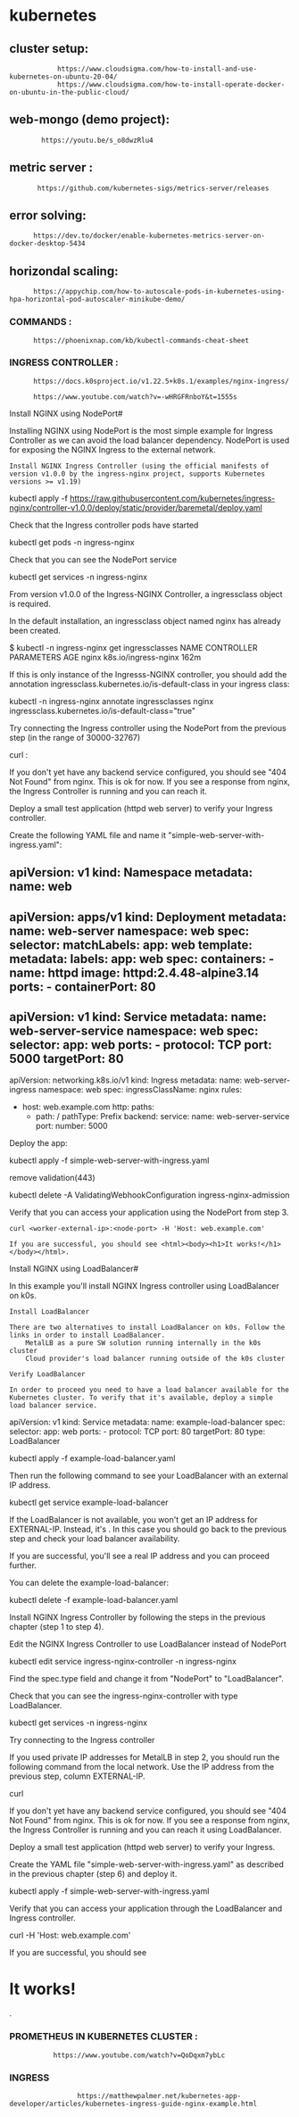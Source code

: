 # kubernetes
## cluster setup: 
                https://www.cloudsigma.com/how-to-install-and-use-kubernetes-on-ubuntu-20-04/
                https://www.cloudsigma.com/how-to-install-operate-docker-on-ubuntu-in-the-public-cloud/



## web-mongo (demo project):     
            https://youtu.be/s_o8dwzRlu4


## metric server :  
           https://github.com/kubernetes-sigs/metrics-server/releases


## error solving:   
          https://dev.to/docker/enable-kubernetes-metrics-server-on-docker-desktop-5434

## horizondal scaling:  
          https://appychip.com/how-to-autoscale-pods-in-kubernetes-using-hpa-horizontal-pod-autoscaler-minikube-demo/



### COMMANDS  :       
          https://phoenixnap.com/kb/kubectl-commands-cheat-sheet

  
### INGRESS CONTROLLER :    
          https://docs.k0sproject.io/v1.22.5+k0s.1/examples/nginx-ingress/
          
          https://www.youtube.com/watch?v=-wHRGFRnboY&t=1555s
          
  Install NGINX using NodePort#

Installing NGINX using NodePort is the most simple example for Ingress Controller as we can avoid the load balancer dependency. NodePort is used for exposing the NGINX Ingress to the external network.

    Install NGINX Ingress Controller (using the official manifests of version v1.0.0 by the ingress-nginx project, supports Kubernetes versions >= v1.19)

kubectl apply -f https://raw.githubusercontent.com/kubernetes/ingress-nginx/controller-v1.0.0/deploy/static/provider/baremetal/deploy.yaml

Check that the Ingress controller pods have started

kubectl get pods -n ingress-nginx

Check that you can see the NodePort service

kubectl get services -n ingress-nginx

From version v1.0.0 of the Ingress-NGINX Controller, a ingressclass object is required.

In the default installation, an ingressclass object named nginx has already been created.

$ kubectl -n ingress-nginx get ingressclasses
NAME    CONTROLLER             PARAMETERS   AGE
nginx   k8s.io/ingress-nginx   <none>       162m

If this is only instance of the Ingresss-NGINX controller, you should add the annotation ingressclass.kubernetes.io/is-default-class in your ingress class:

kubectl -n ingress-nginx annotate ingressclasses nginx ingressclass.kubernetes.io/is-default-class="true"

Try connecting the Ingress controller using the NodePort from the previous step (in the range of 30000-32767)

curl <worker-external-ip>:<node-port>

If you don't yet have any backend service configured, you should see "404 Not Found" from nginx. This is ok for now. If you see a response from nginx, the Ingress Controller is running and you can reach it.

Deploy a small test application (httpd web server) to verify your Ingress controller.

Create the following YAML file and name it "simple-web-server-with-ingress.yaml":

apiVersion: v1
kind: Namespace
metadata:
  name: web
---
apiVersion: apps/v1
kind: Deployment
metadata:
  name: web-server
  namespace: web
spec:
  selector:
    matchLabels:
      app: web
  template:
    metadata:
      labels:
        app: web
    spec:
      containers:
      - name: httpd
        image: httpd:2.4.48-alpine3.14
        ports:
        - containerPort: 80
---
apiVersion: v1
kind: Service
metadata:
  name: web-server-service
  namespace: web
spec:
  selector:
    app: web
  ports:
    - protocol: TCP
      port: 5000
      targetPort: 80
---
apiVersion: networking.k8s.io/v1
kind: Ingress
metadata:
  name: web-server-ingress
  namespace: web
spec:
  ingressClassName: nginx
  rules:
  - host: web.example.com
    http:
      paths:
      - path: /
        pathType: Prefix
        backend:
          service:
            name: web-server-service
            port:
              number: 5000

Deploy the app:

kubectl apply -f simple-web-server-with-ingress.yaml
  
  remove validation(443)
  
   kubectl delete -A ValidatingWebhookConfiguration ingress-nginx-admission


Verify that you can access your application using the NodePort from step 3.

    curl <worker-external-ip>:<node-port> -H 'Host: web.example.com'

    If you are successful, you should see <html><body><h1>It works!</h1></body></html>.

Install NGINX using LoadBalancer#

In this example you'll install NGINX Ingress controller using LoadBalancer on k0s.

    Install LoadBalancer

    There are two alternatives to install LoadBalancer on k0s. Follow the links in order to install LoadBalancer.
        MetalLB as a pure SW solution running internally in the k0s cluster
        Cloud provider's load balancer running outside of the k0s cluster

    Verify LoadBalancer

    In order to proceed you need to have a load balancer available for the Kubernetes cluster. To verify that it's available, deploy a simple load balancer service.

apiVersion: v1
kind: Service
metadata:
  name: example-load-balancer
spec:
  selector:
    app: web
  ports:
    - protocol: TCP
      port: 80
      targetPort: 80
  type: LoadBalancer

kubectl apply -f example-load-balancer.yaml

Then run the following command to see your LoadBalancer with an external IP address.

kubectl get service example-load-balancer

If the LoadBalancer is not available, you won't get an IP address for EXTERNAL-IP. Instead, it's <pending>. In this case you should go back to the previous step and check your load balancer availability.

If you are successful, you'll see a real IP address and you can proceed further.

You can delete the example-load-balancer:

kubectl delete -f example-load-balancer.yaml

Install NGINX Ingress Controller by following the steps in the previous chapter (step 1 to step 4).

Edit the NGINX Ingress Controller to use LoadBalancer instead of NodePort

kubectl edit service ingress-nginx-controller -n ingress-nginx

Find the spec.type field and change it from "NodePort" to "LoadBalancer".

Check that you can see the ingress-nginx-controller with type LoadBalancer.

kubectl get services -n ingress-nginx

Try connecting to the Ingress controller

If you used private IP addresses for MetalLB in step 2, you should run the following command from the local network. Use the IP address from the previous step, column EXTERNAL-IP.

curl <EXTERNAL-IP>

If you don't yet have any backend service configured, you should see "404 Not Found" from nginx. This is ok for now. If you see a response from nginx, the Ingress Controller is running and you can reach it using LoadBalancer.

Deploy a small test application (httpd web server) to verify your Ingress.

Create the YAML file "simple-web-server-with-ingress.yaml" as described in the previous chapter (step 6) and deploy it.

kubectl apply -f simple-web-server-with-ingress.yaml

Verify that you can access your application through the LoadBalancer and Ingress controller.

curl <worker-external-ip> -H 'Host: web.example.com'

If you are successful, you should see <html><body><h1>It works!</h1></body></html>.        
          
### PROMETHEUS IN KUBERNETES CLUSTER   :
               https://www.youtube.com/watch?v=QoDqxm7ybLc
               
### INGRESS 

                     https://matthewpalmer.net/kubernetes-app-developer/articles/kubernetes-ingress-guide-nginx-example.html
